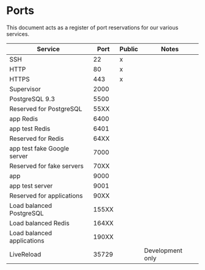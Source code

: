 # Ports
This document acts as a register of port reservations for our various services.

|           Service           |  Port | Public |      Notes       |
|-----------------------------|-------|--------|------------------|
| SSH                         | 22    | x      |                  |
| HTTP                        | 80    | x      |                  |
| HTTPS                       | 443   | x      |                  |
| Supervisor                  | 2000  |        |                  |
| PostgreSQL 9.3              | 5500  |        |                  |
| Reserved for PostgreSQL     | 55XX  |        |                  |
| app Redis                   | 6400  |        |                  |
| app test Redis              | 6401  |        |                  |
| Reserved for Redis          | 64XX  |        |                  |
| app test fake Google server | 7000  |        |                  |
| Reserved for fake servers   | 70XX  |        |                  |
| app                         | 9000  |        |                  |
| app test server             | 9001  |        |                  |
| Reserved for applications   | 90XX  |        |                  |
| Load balanced PostgreSQL    | 155XX |        |                  |
| Load balanced Redis         | 164XX |        |                  |
| Load balanced applications  | 190XX |        |                  |
| LiveReload                  | 35729 |        | Development only |
